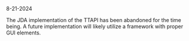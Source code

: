 8-21-2024

The JDA implementation of the TTAPI has been abandoned for the time being. A future implementation will likely utilize a framework with proper GUI elements.